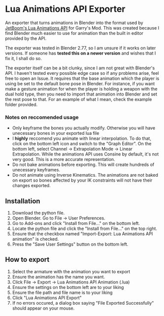 # Lua Animations API Exporter
An exporter that turns animations in Blender into the format used by [JetBoom's Lua Animations API](https://github.com/JetBoom/animationsapi) for Garry's Mod. This was created because I find Blender much easier to use for animation than the built in editor provided by the API.

The exporter was tested in Blender 2.77, so I am unsure if it works on later versions. If someone has **tested this on a newer version** and wishes that I fix it, I shall do so.

The exporter itself can be a bit clunky, since I am not great with Blender's API. I haven't tested every possible edge case so if any problems arise, feel free to open an Issue. It requires that the base animation which the player is using be set to the default bone pose in Blender. For instance, if you want make a gesture animation for when the player is holding a weapon with the dual hold type, then you need to import that animation into Blender and set the rest pose to that. For an example of what I mean, check the example folder provided.

### Notes on reccomended usage
* Only keyframe the bones you actually modify. Otherwise you will have unecessary bones in your exported lua file
* I **highly** reccomend you animate with linear interpolation. To do that, click on the bottom left icon and switch to the "Graph Editor". On the bottom left, select Channel -> Extrapolation Mode -> Linear Extrapolation. While the animations API uses Consine by default, it's not very good. This is a more accurate representation.
* Do not bake animations before exporting. This will create hundreds of unecessary keyframes.
* Do not animate using Inverse Kinematics. The animations are not baked on export so bones affected by your IK constraints will not have their changes exported.

## Installation
1) Download the python file.
2) Open Blender. Go to File -> User Preferences.
3) Go to Add-ons and click "Install from File..." on the bottom left.
4) Locate the python file and click the "Install from File..." on the top right.
5) Ensure that the checkbox named "Import-Export: Lua Animations API animation" is checked.
6) Press the "Save User Settings" button on the bottom left.

## How to export
1) Select the armature with the animation you want to export
2) Ensure the animation has the name you want.
3) Click File -> Export -> Lua Animations API Animation (.lua)
4) Ensure the settings on the bottom left are to your liking
5) Ensure the file path and file name is to your liking
6) Click "Lua Animations API Export"
7) If no errors occured, a dialog box saying "File Exported Successfully" should appear on your mouse.
